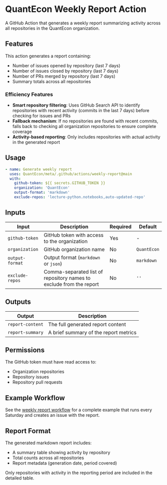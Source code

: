 # QuantEcon Weekly Report Action

A GitHub Action that generates a weekly report summarizing activity across all repositories in the QuantEcon organization.

## Features

This action generates a report containing:
- Number of issues opened by repository (last 7 days)
- Number of issues closed by repository (last 7 days)  
- Number of PRs merged by repository (last 7 days)
- Summary totals across all repositories

### Efficiency Features
- **Smart repository filtering**: Uses GitHub Search API to identify repositories with recent activity (commits in the last 7 days) before checking for issues and PRs
- **Fallback mechanism**: If no repositories are found with recent commits, falls back to checking all organization repositories to ensure complete coverage
- **Activity-based reporting**: Only includes repositories with actual activity in the generated report

## Usage

```yaml
- name: Generate weekly report
  uses: QuantEcon/meta/.github/actions/weekly-report@main
  with:
    github-token: ${{ secrets.GITHUB_TOKEN }}
    organization: 'QuantEcon'
    output-format: 'markdown'
    exclude-repos: 'lecture-python.notebooks,auto-updated-repo'
```

## Inputs

| Input | Description | Required | Default |
|-------|-------------|----------|---------|
| `github-token` | GitHub token with access to the organization | Yes | - |
| `organization` | GitHub organization name | No | `QuantEcon` |
| `output-format` | Output format (`markdown` or `json`) | No | `markdown` |
| `exclude-repos` | Comma-separated list of repository names to exclude from the report | No | `''` |

## Outputs

| Output | Description |
|--------|-------------|
| `report-content` | The full generated report content |
| `report-summary` | A brief summary of the report metrics |

## Permissions

The GitHub token must have read access to:
- Organization repositories
- Repository issues
- Repository pull requests

## Example Workflow

See the [weekly report workflow](../../workflows/weekly-report.yml) for a complete example that runs every Saturday and creates an issue with the report.

## Report Format

The generated markdown report includes:
- A summary table showing activity by repository
- Total counts across all repositories
- Report metadata (generation date, period covered)

Only repositories with activity in the reporting period are included in the detailed table.